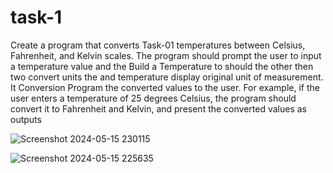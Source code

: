 # task-1
Create a program that converts
Task-01
temperatures between Celsius,
Fahrenheit, and Kelvin scales. The
program should prompt the user to
input a temperature value and the
Build a Temperature to should the other then two convert units the and temperature display
original unit of measurement. It
Conversion Program the converted values to the user. For
example, if the user enters a
temperature of 25 degrees Celsius,
the program should convert it to
Fahrenheit and Kelvin, and present
the converted values as outputs


![Screenshot 2024-05-15 230115](https://github.com/Vyxxhu/task-1/assets/149455773/4a4ba8b9-d405-4378-bb1d-4f99fb866bdb)

![Screenshot 2024-05-15 225635](https://github.com/Vyxxhu/task-1/assets/149455773/b1ffcf2d-d559-49e3-97ff-05a83ac0a299)
